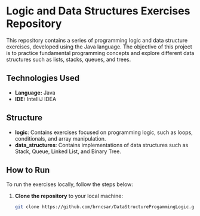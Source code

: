 # Logic and Data Structures Exercises Repository

This repository contains a series of programming logic and data structure exercises, developed using the Java language. The objective of this project is to practice fundamental programming concepts and explore different data structures such as lists, stacks, queues, and trees.

## Technologies Used

- **Language:** Java
- **IDE:** IntelliJ IDEA


## Structure

- **logic**: Contains exercises focused on programming logic, such as loops, conditionals, and array manipulation.
- **data_structures**: Contains implementations of data structures such as Stack, Queue, Linked List, and Binary Tree.



## How to Run

To run the exercises locally, follow the steps below:

1. **Clone the repository** to your local machine:

   ```bash
   git clone https://github.com/brncsar/DataStructureProgammingLogic.git
